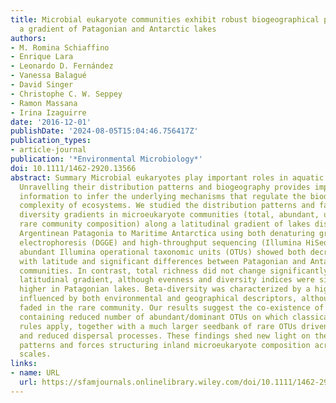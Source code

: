 ```yaml
---
title: Microbial eukaryote communities exhibit robust biogeographical patterns along
  a gradient of Patagonian and Antarctic lakes
authors:
- M. Romina Schiaffino
- Enrique Lara
- Leonardo D. Fernández
- Vanessa Balagué
- David Singer
- Christophe C. W. Seppey
- Ramon Massana
- Irina Izaguirre
date: '2016-12-01'
publishDate: '2024-08-05T15:04:46.756417Z'
publication_types:
- article-journal
publication: '*Environmental Microbiology*'
doi: 10.1111/1462-2920.13566
abstract: Summary Microbial eukaryotes play important roles in aquatic ecosystem functioning.
  Unravelling their distribution patterns and biogeography provides important baseline
  information to infer the underlying mechanisms that regulate the biodiversity and
  complexity of ecosystems. We studied the distribution patterns and factors driving
  diversity gradients in microeukaryote communities (total, abundant, uncommon and
  rare community composition) along a latitudinal gradient of lakes distributed from
  Argentinean Patagonia to Maritime Antarctica using both denaturing gradient gel
  electrophoresis (DGGE) and high‐throughput sequencing (Illumina HiSeq). DGGE and
  abundant Illumina operational taxonomic units (OTUs) showed both decreasing richness
  with latitude and significant differences between Patagonian and Antarctic lakes
  communities. In contrast, total richness did not change significantly across the
  latitudinal gradient, although evenness and diversity indices were significantly
  higher in Patagonian lakes. Beta‐diversity was characterized by a high species turnover,
  influenced by both environmental and geographical descriptors, although this pattern
  faded in the rare community. Our results suggest the co‐existence of a ‘core biosphere’
  containing reduced number of abundant/dominant OTUs on which classical ecological
  rules apply, together with a much larger seedbank of rare OTUs driven by stochastic
  and reduced dispersal processes. These findings shed new light on the biogeographical
  patterns and forces structuring inland microeukaryote composition across broad spatial
  scales.
links:
- name: URL
  url: https://sfamjournals.onlinelibrary.wiley.com/doi/10.1111/1462-2920.13566
---
```

